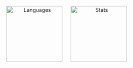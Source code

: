 
<p align="center">
  <img src="https://github-readme-stats.vercel.app/api/top-langs/?username=lovc21&langs_count=5&layout=compact&title_color=ff0000&icon_color=ff0000&text_color=0000ff&bg_color=ffffff" alt="Languages" height="150" />
  &emsp;
  <img src="https://github-readme-stats.vercel.app/api/?username=lovc21&count_private=true&show_icons=true&title_color=ff0000&icon_color=ff0000&text_color=0000ff&bg_color=ffffff" alt="Stats" height="150" />
</p>
<!--
**lovc21/lovc21** is a ✨ _special_ ✨ repository because its `README.md` (this file) appears on your GitHub profile.

Here are some ideas to get you started:

- 🔭 I’m currently working on ...
- 🌱 I’m currently learning ...
- 👯 I’m looking to collaborate on ...
- 🤔 I’m looking for help with ...
- 💬 Ask me about ...
- 📫 How to reach me: ...
- 😄 Pronouns: ...
- ⚡ Fun fact: ...
-->
